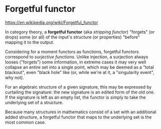# Forgetful functor

https://en.wikipedia.org/wiki/Forgetful_functor

In category theory, a **forgetful functor** (aka *stripping functor*) "forgets" (or drops) some (or all) of the input's structure (or properties) "before" mapping it to the output.

Considering for a moment functors as functions, forgetful functors correspond to *surjective functions*. Unlike injection, a surjection always looses ("forgets") some information, in extreme cases it may very well collapse an entire set into a single point, which may be deemed as a "total blackout", even "black hole" like (or, while we're at it, a "singularity event", why not).

For an algebraic structure of a given signature, this may be expressed by curtailing the signature: the new signature is an edited form of the old one. If the signature is left as an empty list, the functor is simply to take the underlying set of a structure.

Because many structures in mathematics consist of a set with an additional added structure, a forgetful functor that maps to the underlying set is the most common case.
